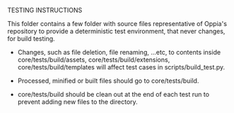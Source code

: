TESTING INSTRUCTIONS

This folder contains a few folder with source files representative of Oppia's
repository to provide a deterministic test environment, that never changes,
for build testing.

- Changes, such as file deletion, file renaming, ...etc, to contents inside
  core/tests/build/assets, core/tests/build/extensions,
  core/tests/build/templates will affect test cases in scripts/build_test.py.

- Processed, minified or built files should go to core/tests/build.

- core/tests/build should be clean out at the end of each test run to prevent
  adding new files to the directory.
